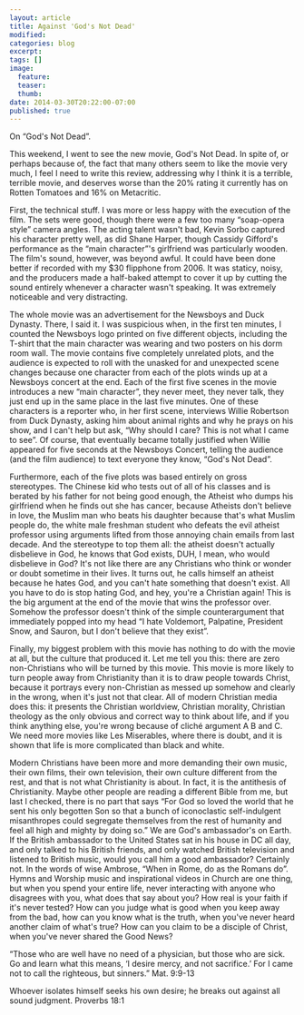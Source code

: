 ```yaml
---
layout: article
title: Against 'God's Not Dead'
modified:
categories: blog
excerpt:
tags: []
image:
  feature:
  teaser:
  thumb:
date: 2014-03-30T20:22:00-07:00
published: true
---
```


On “God's Not Dead”. 

This weekend, I went to see the new movie, God's Not Dead. In spite of, or perhaps because of, the fact that many others seem to like the movie very much, I feel I need to write this review, addressing why I think it is a terrible, terrible movie, and deserves worse than the 20% rating it currently has on Rotten Tomatoes and 16% on Metacritic.

First, the technical stuff. I was more or less happy with the execution of the film. The sets were good, though there were a few too many “soap-opera style” camera angles. The acting talent wasn't bad, Kevin Sorbo captured his character pretty well, as did Shane Harper, though Cassidy Gifford's performance as the “main character”'s girlfriend was particularly wooden. The film's sound, however, was beyond awful. It could have been done better if recorded with my $30 flipphone from 2006. It was staticy, noisy, and the producers made a half-baked attempt to cover it up by cutting the sound entirely whenever a character wasn't speaking. It was extremely noticeable and very distracting.

The whole movie was an advertisement for the Newsboys and Duck Dynasty. There, I said it. I was suspicious when, in the first ten minutes, I counted the Newsboys logo printed on five different objects, including the T-shirt that the main character was wearing and two posters on his dorm room wall. The movie contains five completely unrelated plots, and the audience is expected to roll with the unasked for and unexpected scene changes because one character from each of the plots winds up at a Newsboys concert at the end. Each of the first five scenes in the movie introduces a new “main character”, they never meet, they never talk, they just end up in the same place in the last five minutes. One of these characters is a reporter who, in her first scene, interviews Willie Robertson from Duck Dynasty, asking him about animal rights and why he prays on his show, and I can't help but ask, “Why should I care? This is not what I came to see”. Of course, that eventually became totally justified when Willie appeared for five seconds at the Newsboys Concert, telling the audience (and the film audience) to text everyone they know, “God's Not Dead”.

Furthermore, each of the five plots was based entirely on gross stereotypes. The Chinese kid who tests out of all of his classes and is berated by his father for not being good enough, the Atheist who dumps his girlfriend when he finds out she has cancer, because Atheists don't believe in love, the Muslim man who beats his daughter because that's what Muslim people do, the white male freshman student who defeats the evil atheist professor using arguments lifted from those annoying chain emails from last decade. And the stereotype to top them all: the atheist doesn't actually disbelieve in God, he knows that God exists, DUH, I mean, who would disbelieve in God? It's not like there are any Christians who think or wonder or doubt sometime in their lives. It turns out, he calls himself an atheist because he hates God, and you can't hate something that doesn't exist. All you have to do is stop hating God, and hey, you're a Christian again! This is the big argument at the end of the movie that wins the professor over. Somehow the professor doesn't think of the simple counterargument that immediately popped into my head “I hate Voldemort, Palpatine, President Snow, and Sauron, but I don't believe that they exist”.

Finally, my biggest problem with this movie has nothing to do with the movie at all, but the culture that produced it. Let me tell you this: there are zero non-Christians who will be turned by this movie. This movie is more likely to turn people away from Christianity than it is to draw people towards Christ, because it portrays every non-Christian as messed up somehow and clearly in the wrong, when it's just not that clear. All of modern Christian media does this: it presents the Christian worldview, Christian morality, Christian theology as the only obvious and correct way to think about life, and if you think anything else, you're wrong because of cliché argument A B and C. We need more movies like Les Miserables, where there is doubt, and it is shown that life is more complicated than black and white.

Modern Christians have been more and more demanding their own music, their own films, their own television, their own culture different from the rest, and that is not what Christianity is about. In fact, it is the antithesis of Christianity. Maybe other people are reading a different Bible from me, but last I checked, there is no part that says “For God so loved the world that he sent his only begotten Son so that a bunch of iconoclastic self-indulgent misanthropes could segregate themselves from the rest of humanity and feel all high and mighty by doing so.” We are God's ambassador's on Earth. If the British ambassador to the United States sat in his house in DC all day, and only talked to his British friends, and only watched British television and listened to British music, would you call him a good ambassador? Certainly not. In the words of wise Ambrose, “When in Rome, do as the Romans do”. Hymns and Worship music and inspirational videos in Church are one thing, but when you spend your entire life, never interacting with anyone who disagrees with you, what does that say about you? How real is your faith if it's never tested? How can you judge what is good when you keep away from the bad, how can you know what is the truth, when you've never heard another claim of what's true? How can you claim to be a disciple of Christ, when you've never shared the Good News?

“Those who are well have no need of a physician, but those who are sick. Go and learn what this means, ‘I desire mercy, and not sacrifice.’ For I came not to call the righteous, but sinners.”
Mat. 9:9-13

Whoever isolates himself seeks his own desire; he breaks out against all sound judgment.
Proverbs 18:1